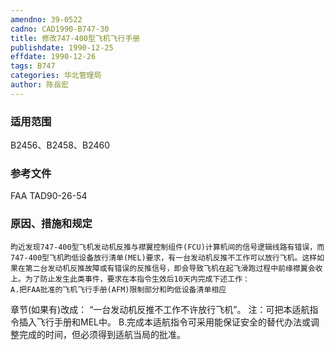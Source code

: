 ```yaml
---
amendno: 39-0522
cadno: CAD1990-B747-30
title: 修改747-400型飞机飞行手册
publishdate: 1990-12-25
effdate: 1990-12-26
tags: B747
categories: 华北管理局
author: 陈岳宏
---
```


### 适用范围 
B2456、B2458、B2460

### 参考文件
FAA TAD90-26-54

### 原因、措施和规定 
    昀近发现747-400型飞机发动机反推与襟翼控制组件(FCU)计算机间的信号逻辑线路有错误，而747-400型飞机昀低设备放行清单(MEL)要求，有一台发动机反推不工作可以放行飞机。这样如果在第二台发动机反推故障或有错误的反推信号，即会导致飞机在起飞滑跑过程中前缘襟翼会收上。为了防止发生此类事件，要求在本指令生效后10天内完成下述工作： 
    A.把FAA批准的飞机飞行手册(AFM)限制部分和昀低设备清单相应
章节(如果有)改成：    “一台发动机反推不工作不许放行飞机”。     注：可把本适航指令插入飞行手册和MEL中。 
    B.完成本适航指令可采用能保证安全的替代办法或调整完成的时间，但必须得到适航当局的批准。
  
